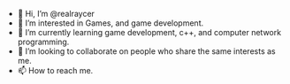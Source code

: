 - 👋 Hi, I’m @realraycer
- 👀 I’m interested in Games, and game development.
- 🌱 I’m currently learning game development, c++, and computer network programming.
- 💞️ I’m looking to collaborate on people who share the same interests as me.
- 📫 How to reach me.
<!---

realraycer/realraycer is a ✨ special ✨ repository because its `README.md` (this file) appears on your GitHub profile.
You can click the Preview link to take a look at your changes.
--->
